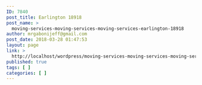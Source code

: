```yaml
---
ID: 7840
post_title: Earlington 18918
post_name: >
  moving-services-moving-services-moving-services-earlington-18918
author: mrgabonijeff@gmail.com
post_date: 2018-03-28 01:47:53
layout: page
link: >
  http://localhost/wordpress/moving-services-moving-services-moving-services-earlington-18918/
published: true
tags: [ ]
categories: [ ]
---
```

